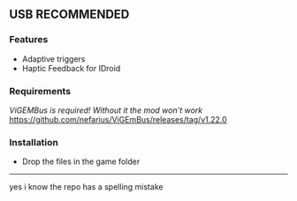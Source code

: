 ## USB RECOMMENDED

### Features
- Adaptive triggers
- Haptic Feedback for IDroid

### Requirements
*ViGEMBus is required! Without it the mod won't work*
https://github.com/nefarius/ViGEmBus/releases/tag/v1.22.0

### Installation
- Drop the files in the game folder


---
yes i know the repo has a spelling mistake
